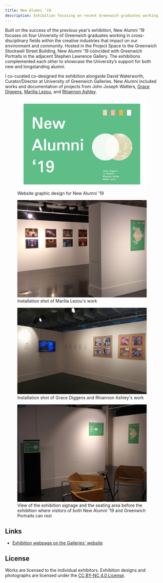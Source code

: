 ```yaml
---
title: New Alumni '19
description: Exhibition focusing on recent Greenwich graduates working in cross-disciplinary fields within creative industries that impact on our environment and community
---
```


Built on the success of the previous year’s exhibition, New Alumni '19 focuses on four University of Greenwich graduates
working in cross-disciplinary fields within the creative industries that impact on our environment and community. Hosted
in the Project Space to the Greenwich Stockwell Street Building, New Alumni '19 coincided with Greenwich Portraits in
the adjacent Stephen Lawrence Gallery. The exhibitions complemented each other to showcase the University’s support for
both new and longstanding alumni.

I co-curated co-designed the exhibition alongside David Waterworth, Curator/Director at University of Greenwich Galleries. New Alumni included works and documentation of projects from John Joseph Watters, [Grace Diggens](https://www.gracediggens.com/),
[Marilia Lezou](https://www.owmi.co.uk/about), and [Rhiannon Ashley](https://heynonnycreates.com/).

<div class="split-layout">
    <figure style="flex: 1.4186">
        <img src="assets/greenwichgal/new_alumni.jpg" alt="Poster design for New Alumni '19" loading="lazy">
        <figcaption>Website graphic design for New Alumni '19</figcaption>
    </figure>
    <figure style="flex: 1.3333">
        <img src="assets/new_alumni/newalumni_2.jpg"
            alt="Project Space gallery, prints from Marilia Lezou on the right of the frame and a wall with the exhibition poster on the other"
            loading="lazy">
        <figcaption>Installation shot of Marilia Lezou's work</figcaption>
    </figure>
</div>

<div class="split-layout">
    <figure style="flex: 1.5034">
        <img src="assets/new_alumni/newalumni.png" alt="Poster design for New Alumni '19" loading="lazy">
        <figcaption>Installation shot of Grace Diggens and Rhiannon Ashley's work</figcaption>
    </figure>
    <figure style="flex: 1.3333">
        <img src="assets/new_alumni/newalumni_3.jpg"
            alt="Seayting space before the entrance of the exhibition from which we can wee the exhibitoon signage and posters"
            loading="lazy">
        <figcaption>View of the exhibition signage and the seating area before the exhibition where visitors of both New
            Alumni '19 and Greenwich Portraits can rest</figcaption>
    </figure>
</div>

## Links
* [Exhibition webpage on the Galleries' website](http://www.greenwichunigalleries.co.uk/new-alumni-2019/)

## License
Works are licensed to the individual exhibitors. Exhibition designs and photographs are licensed under the <a rel="license"
    href="https://creativecommons.org/licenses/by-nc/4.0/" target="_blank" rel="noopener noreferrer">CC BY-NC 4.0
    License</a>.